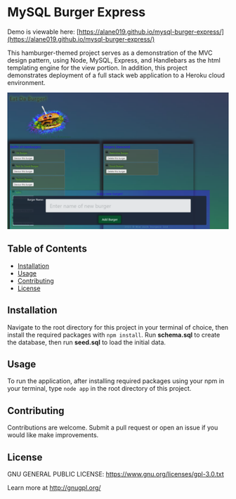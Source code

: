# MySQL Burger Express
  Demo is viewable here: [https://alane019.github.io/mysql-burger-express/](https://alane019.github.io/mysql-burger-express/)
 
  This hamburger-themed project serves as a demonstration of the MVC design pattern, using Node, MySQL, Express, and Handlebars as the html templating engine for the view portion. In addition, this project demonstrates deployment of a full stack web application to a Heroku cloud environment.

  ![screenshot.png](https://raw.githubusercontent.com/alane019/mysql-burger-express/main/public/assets/images/screenshot.png)

 ## Table of Contents
  * [Installation](#Installation)
  * [Usage](#Usage)
  * [Contributing](#Contributing)
  * [License](#License)

 ## Installation
  Navigate to the root directory for this project in your terminal of choice, then install the required packages with `npm install`. Run **schema.sql** to create the database, then run **seed.sql** to load the initial data.

 ## Usage
  To run the application, after installing required packages using your npm in your terminal, type `node app` in the root directory of this project.

 ## Contributing
  Contributions are welcome. Submit a pull request or open an issue if you would like make improvements.

 ## License
  GNU GENERAL PUBLIC LICENSE:  <https://www.gnu.org/licenses/gpl-3.0.txt>
 
  Learn more at <http://gnugpl.org/>
